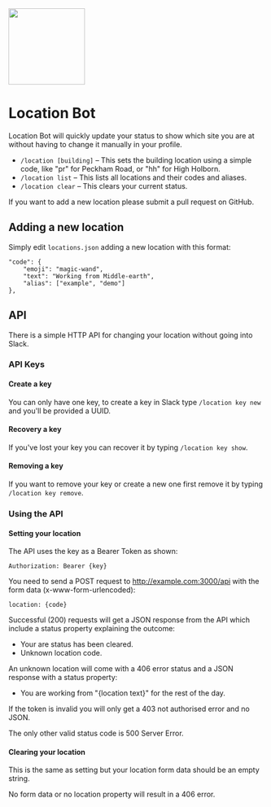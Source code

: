 <img src="https://github.com/ual-cci/location-bot/raw/main/_assets/location.png" height="150px" />

# Location Bot
Location Bot will quickly update your status to show which site you are at without having to change it manually in your profile.

- `/location [building]` – This sets the building location using a simple code, like "pr" for Peckham Road, or "hh" for High Holborn.
- `/location list` – This lists all locations and their codes and aliases.
- `/location clear` – This clears your current status.

If you want to add a new location please submit a pull request on GitHub.

## Adding a new location
Simply edit `locations.json` adding a new location with this format:

```
"code": {
	"emoji": "magic-wand",
	"text": "Working from Middle-earth",
	"alias": ["example", "demo"]
},
```

## API
There is a simple HTTP API for changing your location without going into Slack.

### API Keys

#### Create a key
You can only have one key, to create a key in Slack type `/location key new` and you'll be provided a UUID.

#### Recovery a key
If you've lost your key you can recover it by typing `/location key show`.

#### Removing a key
If you want to remove your key or create a new one first remove it by typing `/location key remove`.

### Using the API

#### Setting your location
The API uses the key as a Bearer Token as shown:

```
Authorization: Bearer {key}
````

You need to send a POST request to http://example.com:3000/api with the form data (x-www-form-urlencoded):

```
location: {code}
```

Successful (200) requests will get a JSON response from the API which include a status property explaining the outcome:

- Your are status has been cleared.
- Unknown location code.

An unknown location will come with a 406 error status and a JSON response with a status property:
- You are working from "{location text}" for the rest of the day.

If the token is invalid you will only get a 403 not authorised error and no JSON.

The only other valid status code is 500 Server Error.

#### Clearing your location
This is the same as setting but your location form data should be an empty string.

No form data or no location property will result in a 406 error.